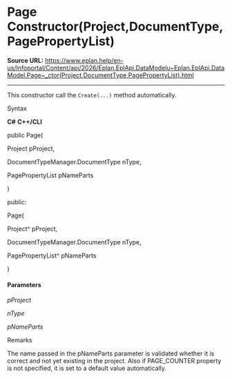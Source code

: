 # Page Constructor(Project,DocumentType,PagePropertyList)

**Source URL:** https://www.eplan.help/en-us/Infoportal/Content/api/2026/Eplan.EplApi.DataModelu~Eplan.EplApi.DataModel.Page~_ctor(Project,DocumentType,PagePropertyList).html

---

This constructor call the `Create(...)` method automatically.

Syntax

**C#**
**C++/CLI**


public Page( 

   Project pProject,

   DocumentTypeManager.DocumentType nType,

   PagePropertyList pNameParts

)

public:

Page( 

   Project^ pProject,

   DocumentTypeManager.DocumentType nType,

   PagePropertyList^ pNameParts

)


#### Parameters

*pProject*


*nType*


*pNameParts*

Remarks

The name passed in the pNameParts parameter is validated whether it is correct and not yet existing in the project. Also if PAGE\_COUNTER property is not specified, it is set to a default value automatically.
